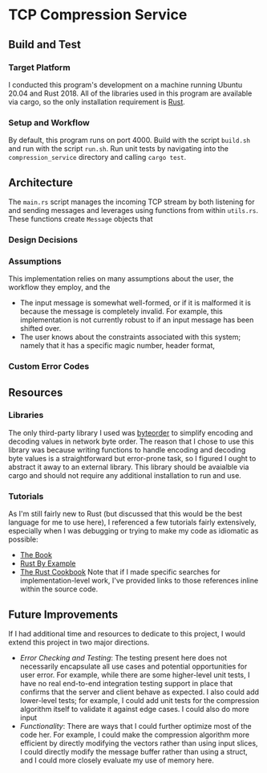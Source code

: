 # TCP Compression Service
## Build and Test
### Target Platform
I conducted this program's development on a machine running Ubuntu 20.04 and Rust 2018.
All of the libraries used in this program are available via cargo, so the only installation
requirement is [Rust](https://www.rust-lang.org/tools/install). 
### Setup and Workflow
By default, this program runs on port 4000. 
Build with the script `build.sh` and run with the script `run.sh`. Run unit tests by navigating into the
`compression_service` directory and calling `cargo test`. 
## Architecture
The `main.rs` script manages the incoming TCP stream by both listening for and sending messages and
leverages using functions from within `utils.rs`. These functions create `Message` objects that 
### Design Decisions
### Assumptions
This implementation relies on many assumptions about the user, the workflow they employ, and the
- The input message is somewhat well-formed, or if it is malformed it is
because the message is completely invalid. For example, this implementation
is not currently robust to if an input message has been shifted over.
- The user knows about the constraints associated with this system; namely that
it has a specific magic number, header format, 

### Custom Error Codes

## Resources
### Libraries
The only third-party library I used was [byteorder](https://docs.rs/byteorder/1.0.0/byteorder/index.html)
to simplify encoding and decoding values in network byte order. The reason that I chose to use this library
was because writing functions to handle encoding and decoding byte values is a straightforward but error-prone
task, so I figured I ought to abstract it away to an external library. This library should be avaialble via cargo
and should not require any additional installation to run and use.
### Tutorials
As I'm still fairly new to Rust (but discussed that this would be the best language for me to use here),
I referenced a few tutorials fairly extensively, especially when I was debugging or trying to make my code
as idiomatic as possible:
- [The Book](https://doc.rust-lang.org/book/)
- [Rust By Example](https://doc.rust-lang.org/stable/rust-by-example/index.html)
- [The Rust Cookbook](https://rust-lang-nursery.github.io/rust-cookbook/)
Note that if I made specific searches for implementation-level work, I've provided links to those references inline within the source code.

## Future Improvements
If I had additional time and resources to dedicate to this project, I would extend this project in two major directions.

- *Error Checking and Testing*: The testing present here does not necessarily encapsulate all use cases and potential opportunities
for user error. For example, while there are some higher-level unit tests, I have no real end-to-end integration testing support
in place that confirms that the server and client behave as expected. I also could add lower-level tests; for example, I could
add unit tests for the compression algorithm itself to validate it against edge cases. I could also do more input 
- *Functionality*: There are ways that I could further optimize most of the code her. For example, I could make the compression algorithm
more efficient by directly modifying the vectors rather than using input slices, I could directly modify the message buffer
rather than using a struct, and I could more closely evaluate my use of memory here.
